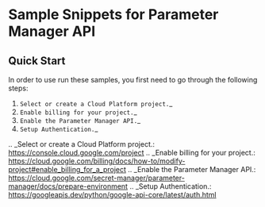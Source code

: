 Sample Snippets for Parameter Manager API
======================================

Quick Start
-----------

In order to use run these samples, you first need to go through the following steps:

1. `Select or create a Cloud Platform project.`_
2. `Enable billing for your project.`_
3. `Enable the Parameter Manager API.`_
4. `Setup Authentication.`_

.. _Select or create a Cloud Platform project.: https://console.cloud.google.com/project
.. _Enable billing for your project.: https://cloud.google.com/billing/docs/how-to/modify-project#enable_billing_for_a_project
.. _Enable the Parameter Manager API.:  https://cloud.google.com/secret-manager/parameter-manager/docs/prepare-environment
.. _Setup Authentication.: https://googleapis.dev/python/google-api-core/latest/auth.html
